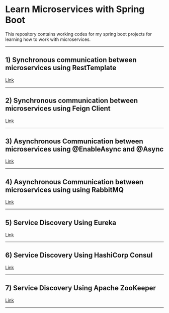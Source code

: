 # Learn Microservices with Spring Boot


This repository contains working codes for my spring boot projects for learning how to work with microservices.

<hr>

## 1) Synchronous communication between microservices using RestTemplate <br>
<a href="https://github.com/umang345/learn-microservices/tree/master/synchronous-communication-rest-template">Link</a>  
<hr>

## 2) Synchronous communication between microservices using Feign Client <br>
<a href="https://github.com/umang345/learn-microservices/tree/master/synchronous-communication-feign-client">Link</a>

<hr>

## 3) Asynchronous Communication between microservices using @EnableAsync and @Async <br>
<a href="https://github.com/umang345/learn-microservices/tree/master/asynchronous-communication-enable-async">Link</a>

<hr>

## 4) Asynchronous Communication between microservices using using RabbitMQ <br>
<a href="https://github.com/umang345/learn-microservices/tree/master/asynchronous-communication-rabbit-mq">Link</a>

<hr>

## 5) Service Discovery Using Eureka <br>
<a href="https://github.com/umang345/learn-microservices/tree/master/service-discovery-eureka">Link</a>

<hr>

## 6) Service Discovery Using HashiCorp Consul <br>
<a href="https://github.com/umang345/learn-microservices/tree/master/service-discovery-consul">Link</a>

<hr>

## 7) Service Discovery Using Apache ZooKeeper <br>
<a href="https://github.com/umang345/learn-microservices/tree/master/service-discovery-zookeeper">Link</a>

<hr>